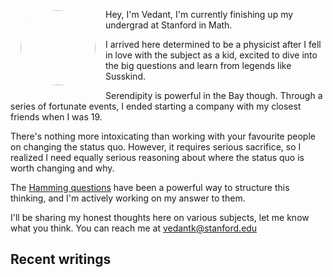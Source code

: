<img src="me.png" style="float: left; border-radius: 60px; width: 120px; margin: 1rem;"/>

Hey, I'm Vedant, I'm currently finishing up my undergrad at Stanford in Math.

I arrived here determined to be a physicist after I fell in love with the subject as a kid, excited to dive into the big questions and learn from legends like Susskind.

Serendipity is powerful in the Bay though. Through a series of fortunate events, I ended starting a company with my closest friends when I was 19.

There's nothing more intoxicating than working with your favourite people on changing the status quo. However, it requires serious sacrifice, so I realized I need equally serious reasoning about where the status quo is worth changing and why.

The [Hamming questions](https://www.lesswrong.com/w/hamming-questions#:~:text=Mathematician%20Richard%20Hamming%20used%20to,people's%20attention%20on%20what%20matters.) have been a powerful way to structure this thinking, and I'm actively working on my answer to them.

I'll be sharing my honest thoughts here on various subjects, let me know what you think. You can reach me at vedantk@stanford.edu

## Recent writings

<script lang="ts">
	import type { PageData } from './$types';
	export let data: PageData;
	const { posts } = data;
	const recentPosts = posts.slice(0, 3);
	import PostList from '$lib/components/PostList.svelte';
</script>

<PostList posts="{recentPosts}" showHeading="{false}" />
